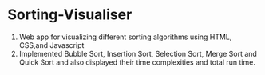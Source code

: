 # Sorting-Visualiser


   1. Web app for visualizing different sorting algorithms using HTML, CSS,and Javascript
   2. Implemented Bubble Sort, Insertion Sort, Selection Sort, Merge Sort and Quick Sort and also displayed their time complexities and total run time.

